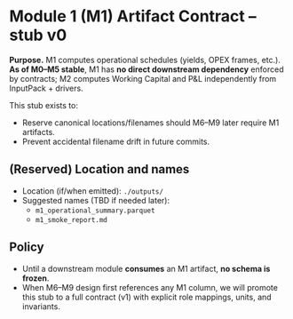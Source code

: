 # Module 1 (M1) Artifact Contract – stub v0

**Purpose.** M1 computes operational schedules (yields, OPEX frames, etc.). **As of M0–M5 stable**, M1 has **no direct downstream dependency** enforced by contracts; M2 computes Working Capital and P&L independently from InputPack + drivers.

This stub exists to:
- Reserve canonical locations/filenames should M6–M9 later require M1 artifacts.
- Prevent accidental filename drift in future commits.

## (Reserved) Location and names

- Location (if/when emitted): `./outputs/`
- Suggested names (TBD if needed later):
  - `m1_operational_summary.parquet`
  - `m1_smoke_report.md`

## Policy

- Until a downstream module **consumes** an M1 artifact, **no schema is frozen**.
- When M6–M9 design first references any M1 column, we will promote this stub to a full contract (v1) with explicit role mappings, units, and invariants.
